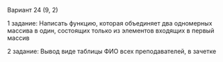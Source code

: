 Вариант 24 (9, 2)
<p>1 задание: Написать функцию, которая объединяет два одномерных массива в один, состоящих только из элементов входящих в первый массив </p>
<p>2 задание: Вывод виде таблицы ФИО всех преподавателей, в зачетке </p>